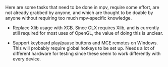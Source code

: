 Here are some tasks that need to be done in mpv, require some effort, are not already grabbed by anyone, and which are thought to be doable by anyone without requiring too much mpv-specific knowledge.

- Replace Xlib usage with XCB. Since GLX requires Xlib, and is currently still required for most uses of OpenGL, the value of doing this is unclear.

- Support keyboard play/pause buttons and MCE remotes on Windows. This will probably require global hotkeys to be set up. Needs a lot of different hardware for testing since these seem to work differently with every device.